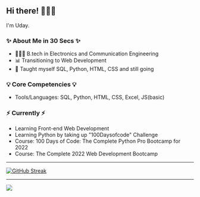 ## Hi there! 🙋🏻‍♀️

I'm Uday.

### ✨ About Me in 30 Secs ✨
- 👩🏻‍💻 B.tech in Electronics and Communication Engineering
- 📊 Transitioning to Web Development
- 📝 Taught myself SQL, Python, HTML, CSS and still going

### 💡 Core Competencies 💡
- Tools/Languages: SQL, Python, HTML, CSS, Excel, JS(basic)

### ⚡️ Currently ⚡️
- Learning Front-end Web Development
- Learning Python by taking up "100Daysofcode" Challenge 
- Course: 100 Days of Code: The Complete Python Pro Bootcamp for 2022
- Course: The Complete 2022 Web Development Bootcamp

<!--### 🙌🏻 Connect with Me
- [LinkedIn](https://www.linkedin.com/in/katiehuangx/)
- [Medium](https://katiehuangx.medium.com)
- [Kaggle](https://www.kaggle.com/katiehuangx)-->

<hr>

[![GitHub Streak](https://github-readme-streak-stats.herokuapp.com?user=im-usb&theme=dark&hide_border=true)](https://git.io/streak-stats)

<hr>

![](https://komarev.com/ghpvc/?username=im-usb&color=blue)
